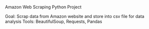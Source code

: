 Amazon Web Scraping Python Project

Goal: Scrap data from Amazon website and store into csv file for data analysis
Tools: BeautifulSoup, Requests, Pandas


